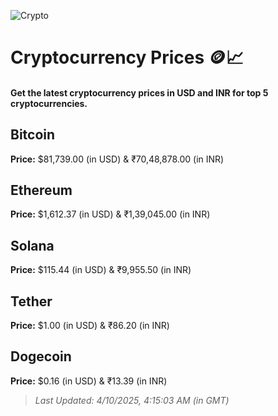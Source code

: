 
![Crypto](https://www.techguide.com.au/wp-content/uploads/2020/11/crypto3.jpeg)

# Cryptocurrency Prices 🪙📈

#### Get the latest cryptocurrency prices in USD and INR for top 5 cryptocurrencies.

## Bitcoin

**Price:** $81,739.00 (in USD) & ₹70,48,878.00 (in INR)

## Ethereum

**Price:** $1,612.37 (in USD) & ₹1,39,045.00 (in INR)

## Solana

**Price:** $115.44 (in USD) & ₹9,955.50 (in INR)

## Tether

**Price:** $1.00 (in USD) & ₹86.20 (in INR)

## Dogecoin

**Price:** $0.16 (in USD) & ₹13.39 (in INR)

> _Last Updated: 4/10/2025, 4:15:03 AM (in GMT)_
